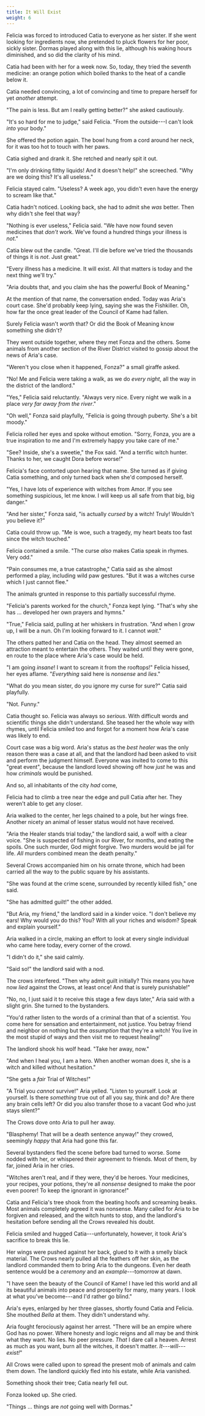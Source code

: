 ```yaml
---
title: It Will Exist
weight: 6
---
```

Felicia was forced to introduced Catia to everyone as her sister. If she went looking for ingredients now, she pretended to pluck flowers for her poor, sickly sister. Dormas played along with this lie, although his waking hours diminished, and so did the clarity of his mind.

Catia had been with her for a week now. So, today, they tried the seventh medicine: an orange potion which boiled thanks to the heat of a candle below it.

Catia needed convincing, a lot of convincing and time to prepare herself for yet _another_ attempt. 

"The pain is less. But am I really getting better?" she asked cautiously.

"It's so hard for me to judge," said Felicia. "From the outside---I can't look _into_ your body."

She offered the potion again. The bowl hung from a cord around her neck, for it was too hot to touch with her paws.

Catia sighed and drank it. She retched and nearly spit it out.

"I'm only drinking filthy liquids! And it doesn't help!" she screeched. "Why are we doing this? It's all useless."

Felicia stayed calm. "Useless? A week ago, you didn't even have the energy to scream like that."

Catia hadn't noticed. Looking back, she had to admit she _was_ better. Then why didn't she feel that way?

"Nothing is ever useless," Felicia said. "We have now found seven medicines that _don't_ work. We've found a hundred things your illness is _not_."

Catia blew out the candle. "Great. I'll die before we've tried the thousands of things it is _not_. Just great."

"Every illness has a medicine. It will exist. All that matters is today and the next thing we'll try."

"Aria doubts that, and you claim she has the powerful Book of Meaning."

At the mention of that name, the conversation ended. Today was Aria's court case. She'd probably keep lying, saying she was the Fishkiller. Oh, how far the once great leader of the Council of Kame had fallen. 

Surely Felicia wasn't _worth_ that? Or did the Book of Meaning know something she didn't?

They went outside together, where they met Fonza and the others. Some animals from another section of the River District visited to gossip about the news of Aria's case.

"Weren't you close when it happened, Fonza?" a small giraffe asked.

"No! Me and Felicia were taking a walk, as we do _every night_, all the way in the district of the landlord."

"Yes," Felicia said reluctantly. "Always very nice. Every night we walk in a place _very far away from the river_."

"Oh well," Fonza said playfully, "Felicia is going through puberty. She's a bit moody."

Felicia rolled her eyes and spoke without emotion. "Sorry, Fonza, you are a true inspiration to me and I'm extremely happy you take care of me."

"See? Inside, she's a sweetie," the Fox said. "And a terrific witch hunter. Thanks to her, we caught Dora before worse!"

Felicia's face contorted upon hearing that name. She turned as if giving Catia something, and only turned back when she'd composed herself.

"Yes, I have lots of experience with witches from Amor. If you see something suspicious, let me know. I will keep us all safe from that big, big danger."

"And her sister," Fonza said, "is actually _cursed_ by a witch! Truly! Wouldn't you believe it?"

Catia could throw up. "Me is woe, such a tragedy, my heart beats too fast since the witch touched."

Felicia contained a smile. "The curse _also_ makes Catia speak in rhymes. Very odd."

"Pain consumes me, a true catastrophe," Catia said as she almost performed a play, including wild paw gestures. "But it was a witches curse which I just cannot flee."

The animals grunted in response to this partially successful rhyme.

"Felicia's parents worked for the church," Fonza kept lying. "That's why she has ... developed her own prayers and hymns."

"True," Felicia said, pulling at her whiskers in frustration. "And when I grow up, I will be a nun. Oh I'm looking forward to it. I cannot _wait_."

The others patted her and Catia on the head. They almost seemed an attraction meant to entertain the others. They waited until they were gone, en route to the place where Aria's case would be held.

"I am going _insane_! I want to scream it from the rooftops!" Felicia hissed, her eyes aflame. "_Everything_ said here is _nonsense_ and _lies_."

"What do you mean sister, do you ignore my curse for sure?" Catia said playfully.

"Not. Funny."

Catia thought so. Felicia was always so _serious_. With difficult words and scientific things she didn't understand. She teased her the whole way with rhymes, until Felicia smiled too and forgot for a moment how Aria's case was likely to end.

Court case was a big word. Aria's status as the _best healer_ was the only reason there was a case at all, and that the landlord had been asked to visit and perform the judgment himself. Everyone was invited to come to this "great event", because the landlord loved showing off how _just_ he was and how _criminals_ would be punished.

And so, all inhabitants of the city _had_ come,

Felicia had to climb a tree near the edge and pull Catia after her. They weren't able to get any closer.

Aria walked to the center, her legs chained to a pole, but her wings free. Another nicety an animal of lesser status would not have received.

"Aria the Healer stands trial today," the landlord said, a wolf with a clear voice. "She is suspected of fishing in our River, for months, and eating the spoils. One such murder, God might forgive. Two murders would be jail for life. _All_ murders combined mean the death penalty."

Several Crows accompanied him on his ornate throne, which had been carried all the way to the public square by his assistants.

"She was found at the crime scene, surrounded by recently killed fish," one said.

"She has admitted guilt!" the other added.

"But Aria, my friend," the landlord said in a kinder voice. "I don't believe my ears! Why would you do this? You? With all your riches and wisdom? Speak and explain yourself."

Aria walked in a circle, making an effort to look at every single individual who came here today, every corner of the crowd.

"I didn't do it," she said calmly.

"Said so!" the landlord said with a nod.

The crows interfered. "Then why admit guilt initially? This means you have now _lied_ against the Crows, at least once! And that is surely punishable!"

"No, no, I just said it to receive this stage a few days later," Aria said with a slight grin. She turned to the bystanders.

"You'd rather listen to the words of a criminal than that of a scientist. You come here for sensation and entertainment, not justice. You betray friend and neighbor on nothing but the _assumption_ that they're a witch! You live in the most stupid of ways and then visit me to request healing!"

The landlord shook his wolf head. "Take her away, now."

"And when I heal you, I am a hero. When another woman does it, she is a witch and killed without hesitation."

"She gets a _fair_ Trial of Witches!"

"A Trial you _cannot_ survive!" Aria yelled. "Listen to yourself. Look at yourself. Is there _something_ true out of all you say, think and do? Are there any brain cells left? Or did you also transfer those to a vacant God who just stays silent?"

The Crows dove onto Aria to pull her away.

"Blasphemy! That will be a death sentence anyway!" they crowed, seemingly _happy_ that Aria had gone this far.

Several bystanders fled the scene before bad turned to worse. Some nodded with her, or whispered their agreement to friends. Most of them, by far, joined Aria in her cries.

"Witches aren't real, and if they were, they'd be heroes. Your medicines, your recipes, your potions, they're all _nonsense_ designed to make the poor even poorer! To keep the ignorant in ignorance!"

Catia and Felicia's tree shook from the beating hoofs and screaming beaks. Most animals completely agreed it was nonsense. Many called for Aria to be forgiven and released, and the witch hunts to stop, and the landlord's hesitation before sending all the Crows revealed his doubt.

Felicia smiled and hugged Catia---unfortunately, however, it took Aria's sacrifice to break this lie.

Her wings were pushed against her back, glued to it with a smelly black material. The Crows nearly pulled all the feathers off her skin, as the landlord commanded them to bring Aria to the dungeons. Even her death sentence would be a _ceremony_ and an _example_---tomorrow at dawn.

"I have seen the beauty of the Council of Kame! I have led this world and all its beautiful animals into peace and prosperity for many, many years. I look at what you've become---and I'd rather go blind."

Aria's eyes, enlarged by her three glasses, shortly found Catia and Felicia. She mouthed _Bella_ at them. They didn't understand why.

Aria fought ferociously against her arrest. "There will be an empire where God has no power. Where honesty and logic reigns and all may be and think what they want. No lies. No peer pressure. _That_ I dare call a heaven. Arrest as much as you want, burn all the witches, it doesn't matter. _It---will---exist!_"

All Crows were called upon to spread the present mob of animals and calm them down. The landlord quickly fled into his estate, while Aria vanished.

Something shook their tree; Catia nearly fell out.

Fonza looked up. She cried.

"Things ... things are _not_ going well with Dormas."